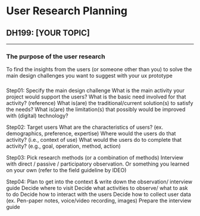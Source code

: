 # User Research Planning 
## DH199: [YOUR TOPIC]

---

### The purpose of the user research

To find the insights from the users (or someone other than you) to solve the main design challenges you want to suggest with your ux prototype

### 

Step01: Specify the main design challenge 
What is the main activity your project would support the users?
What is the basic need involved for that activity? (reference)
What is(are) the traditional/current solution(s) to satisfy the needs?
What is(are) the limitation(s) that possibly would be improved with (digital) technology?

Step02: Target users 
What are the characteristics of users? (ex. demographics, preference, expertise) 
Where would the users do that activity? (i.e., context of use)
What would the users do to complete that activity? (e.g., goal, operation, method, action)

Step03: Pick research methods (or a combination of methods) 
Interview with direct / passive / participatory observation.
Or something you learned on your own (refer to the field guideline by IDEO)

Step04: Plan to get into the context & write down the observation/ interview guide 
Decide where to visit
Decide what activities to observe/ what to ask to do
Decide how to interact with the users 
Decide how to collect user data (ex. Pen-paper notes, voice/video recording, images)
Prepare the interview guide 
